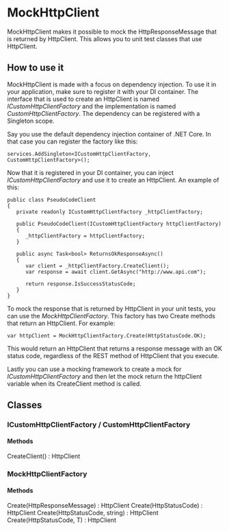 # MockHttpClient
MockHttpClient makes it possible to mock the HttpResponseMessage that is returned by HttpClient. This allows you to unit test classes that use HttpClient.

## How to use it
MockHttpClient is made with a focus on dependency injection. To use it in your application, make sure to register it with your DI container. The interface that is used to create an HttpClient is named *ICustomHttpClientFactory* and the implementation is named *CustomHttpClientFactory*. The dependency can be registered with a Singleton scope.

Say you use the default dependency injection container of .NET Core. In that case you can register the factory like this:

    services.AddSingleton<ICustomHttpClientFactory, CustomHttpClientFactory>();

Now that it is registered in your DI container, you can inject *ICustomHttpClientFactory* and use it to create an HttpClient. An example of this:

    public class PseudoCodeClient
    {
       private readonly ICustomHttpClientFactory _httpClientFactory;

       public PseudoCodeClient(ICustomHttpClientFactory httpClientFactory)
       {
          _httpClientFactory = httpClientFactory;
       }

       public async Task<bool> ReturnsOkResponseAsync()
       {
          var client = _httpClientFactory.CreateClient();
          var response = await client.GetAsync("http://www.api.com");

          return response.IsSuccessStatusCode;
       }
    }

To mock the response that is returned by HttpClient in your unit tests, you can use the *MockHttpClientFactory*. This factory has two Create methods that return an HttpClient. For example:

    var httpClient = MockHttpClientFactory.Create(HttpStatusCode.OK);

This would return an HttpClient that returns a response message with an OK status code, regardless of the REST method of HttpClient that you execute.

Lastly you can use a mocking framework to create a mock for *ICustomHttpClientFactory* and then let the mock return the httpClient variable when its CreateClient method is called.

## Classes

### ICustomHttpClientFactory / CustomHttpClientFactory

#### Methods
CreateClient() : HttpClient

### MockHttpClientFactory

#### Methods
Create(HttpResponseMessage) : HttpClient
Create(HttpStatusCode) : HttpClient
Create(HttpStatusCode, string) : HttpClient
Create<T>(HttpStatusCode, T) : HttpClient